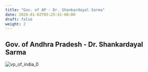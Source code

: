 ```yaml
---
title: "Gov. of AP - Dr. Shankardayal Sarma"
date: 2020-01-02T05:25:51-08:00
draft: false
weight: 2
---
```


## Gov. of Andhra Pradesh - Dr. Shankardayal Sarma


![vp_of_india_0](/images/felicitations/pres_shakardayal_sarma.png)


